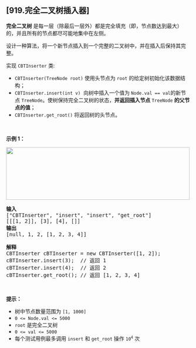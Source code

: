 ## [919.完全二叉树插入器]
<p><strong>完全二叉树</strong> 是每一层（除最后一层外）都是完全填充（即，节点数达到最大）的，并且所有的节点都尽可能地集中在左侧。</p>

<p>设计一种算法，将一个新节点插入到一个完整的二叉树中，并在插入后保持其完整。</p>

<p>实现 <code>CBTInserter</code> 类:</p>

<ul>
	<li><code>CBTInserter(TreeNode root)</code>&nbsp;使用头节点为&nbsp;<code>root</code>&nbsp;的给定树初始化该数据结构；</li>
	<li><code>CBTInserter.insert(int v)</code>&nbsp; 向树中插入一个值为&nbsp;<code>Node.val == val</code>的新节点&nbsp;<code>TreeNode</code>。使树保持完全二叉树的状态，<strong>并返回插入节点</strong>&nbsp;<code>TreeNode</code>&nbsp;<strong>的父节点的值</strong>；</li>
	<li><code>CBTInserter.get_root()</code> 将返回树的头节点。</li>
</ul>

<p>&nbsp;</p>

<ol>
</ol>

<p><strong>示例 1：</strong></p>

<p><img src="https://assets.leetcode.com/uploads/2021/08/03/lc-treeinsert.jpg" style="height: 143px; width: 500px;" /></p>

<pre>
<strong>输入</strong>
["CBTInserter", "insert", "insert", "get_root"]
[[[1, 2]], [3], [4], []]
<strong>输出</strong>
[null, 1, 2, [1, 2, 3, 4]]

<strong>解释</strong>
CBTInserter cBTInserter = new CBTInserter([1, 2]);
cBTInserter.insert(3);  // 返回 1
cBTInserter.insert(4);  // 返回 2
cBTInserter.get_root(); // 返回 [1, 2, 3, 4]</pre>

<p>&nbsp;</p>

<p><strong>提示：</strong></p>

<ul>
	<li>树中节点数量范围为&nbsp;<code>[1, 1000]</code>&nbsp;</li>
	<li><code>0 &lt;= Node.val &lt;= 5000</code></li>
	<li><code>root</code>&nbsp;是完全二叉树</li>
	<li><code>0 &lt;= val &lt;= 5000</code>&nbsp;</li>
	<li>每个测试用例最多调用&nbsp;<code>insert</code>&nbsp;和&nbsp;<code>get_root</code>&nbsp;操作&nbsp;<code>10<sup>4</sup></code>&nbsp;次</li>
</ul>
